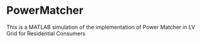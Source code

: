 # PowerMatcher
This is a MATLAB simulation of the implementation of Power Matcher in LV  Grid for Residential Consumers

